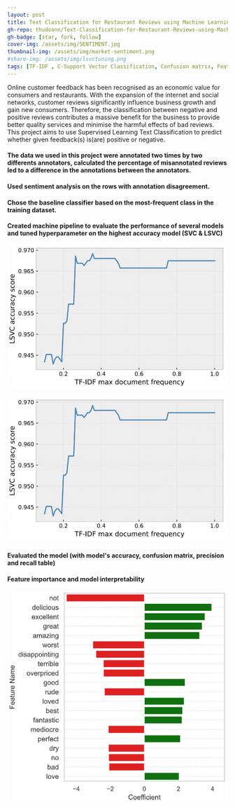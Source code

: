 ```yaml
---
layout: post
title: Text Classification for Restaurant Reviews using Machine Learning models
gh-repo: thudoann/Text-Classification-for-Restaurant-Reviews-using-Machine-Learning-models
gh-badge: [star, fork, follow]
cover-img: /assets/img/SENTIMENT.jpg
thumbnail-img: /assets/img/market-sentiment.png
#share-img: /assets/img/lsvctuning.png
tags: [TF-IDF , C-Support Vector Classification, Confusion matrix, Feature importance]
---
```


Online customer feedback has been recognised as an economic value for consumers and restaurants. With the expansion of the internet and social networks, customer reviews significantly influence business growth and gain new consumers. Therefore, the classification between negative and positive reviews contributes a massive benefit for the business to provide better quality services and minimise the harmful effects of bad reviews.
This project aims to use Supervised Learning Text Classification to predict whether given feedback(s) is(are) positive or negative.

#### The data we used in this project were annotated two times by two differents annotators, calculated the percentage of misannotated reviews led to a difference in the annotations between the annotators.

#### Used sentiment analysis on the rows with annotation disagreement.

#### Chose the baseline classifier based on the most-frequent class in the training dataset.

#### Created machine pipeline to evaluate the performance of several models and tuned hyperparameter on the highest accuracy model (SVC & LSVC)

<p align="center">
  <img src="assets/img/lsvctuning.png" alt="" width="600"/>
</p>

![Crepe](https://github.com/thudoann/thudoann.github.io/blob/master/assets/img/lsvctuning.png)

#### Evaluated the model (with model's accuracy, confusion matrix, precision and recall table)

#### Feature importance and model interpretability

![FeatureImportance](https://github.com/thudoann/thudoann.github.io/blob/master/assets/img/feature_importance.png)
